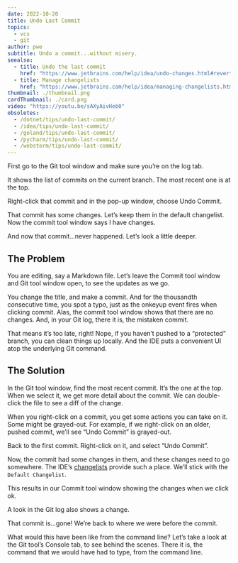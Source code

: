 ```yaml
---
date: 2022-10-20
title: Undo Last Commit
topics:
  - vcs
  - git
author: pwe
subtitle: Undo a commit...without misery.
seealso:
  - title: Undo the last commit
    href: "https://www.jetbrains.com/help/idea/undo-changes.html#revert-last-commit"
  - title: Manage changelists
    href: "https://www.jetbrains.com/help/idea/managing-changelists.html"
thumbnail: ./thumbnail.png
cardThumbnail: ./card.png
video: "https://youtu.be/sAXyAivHeb0"
obsoletes:
  - /dotnet/tips/undo-last-commit/
  - /idea/tips/undo-last-commit/
  - /goland/tips/undo-last-commit/
  - /pycharm/tips/undo-last-commit/
  - /webstorm/tips/undo-last-commit/
---
```


First go to the Git tool window and make sure you’re on the log tab.

It shows the list of commits on the current branch.
The most recent one is at the top.

Right-click that commit and in the pop-up window, choose Undo Commit.

That commit has some changes. Let’s keep them in the default changelist.
Now the commit tool window says I have changes.

And now that commit…never happened. Let’s look a little deeper.

## The Problem

You are editing, say a Markdown file.
Let’s leave the Commit tool window and Git tool window open, to see the updates as we go.

You change the title, and make a commit.
And for the thousandth consecutive time, you spot a typo, just as the onkeyup event fires when clicking commit.
Alas, the commit tool window shows that there are no changes.
And, in your Git log, there it is, the mistaken commit.

That means it’s too late, right!
Nope, if you haven’t pushed to a “protected” branch, you can clean things up locally.
And the IDE puts a convenient UI atop the underlying Git command.

## The Solution

In the Git tool window, find the most recent commit.
It’s the one at the top.
When we select it, we get more detail about the commit.
We can double-click the file to see a diff of the change.

When you right-click on a commit, you get some actions you can take on it.
Some might be grayed-out.
For example, if we right-click on an older, pushed commit, we’ll see “Undo Commit” is grayed-out.

Back to the first commit. Right-click on it, and select “Undo Commit”.

Now, the commit had some changes in them, and these changes need to go somewhere.
The IDE’s [changelists](https://www.jetbrains.com/help/idea/managing-changelists.html) provide such a place.
We’ll stick with the `Default Changelist`.

This results in our Commit tool window showing the changes when we click ok.

A look in the Git log also shows a change.

That commit is…gone! We’re back to where we were before the commit.

What would this have been like from the command line?
Let’s take a look at the Git tool’s Console tab, to see behind the scenes.
There it is, the command that we would have had to type, from the command line.
